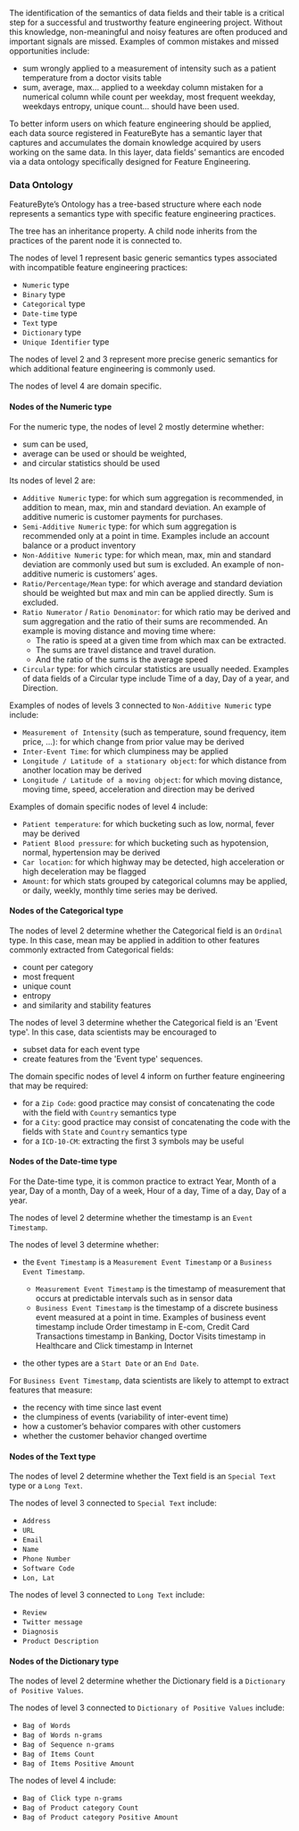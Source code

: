 The identification of the semantics of data fields and their table is a critical step for a successful and trustworthy feature engineering project. Without this knowledge, non-meaningful and noisy features are often produced and important signals are missed. Examples of common mistakes and missed opportunities include:

* sum wrongly applied to a measurement of intensity such as a patient temperature from a doctor visits table
* sum, average, max… applied to a weekday column mistaken for a numerical column while count per weekday, most frequent weekday, weekdays entropy, unique count… should have been used.

To better inform users on which feature engineering should be applied, each data source registered in FeatureByte has a semantic layer that captures and accumulates the domain knowledge acquired by users working on the same data. In this layer, data fields’ semantics are encoded via a data ontology specifically designed for Feature Engineering.

### Data Ontology
FeatureByte’s Ontology has a tree-based structure where each node represents a semantics type with specific feature engineering practices.

The tree has an inheritance property. A child node inherits from the practices of the parent node it is connected to.

The nodes of level 1 represent basic generic semantics types associated with incompatible feature engineering practices:

* `Numeric` type
* `Binary` type
* `Categorical` type
* `Date-time` type
* `Text` type
* `Dictionary` type
* `Unique Identifier` type

The nodes of level 2 and 3 represent more precise generic semantics for which additional feature engineering is commonly used.

The nodes of level 4 are domain specific.

#### Nodes of the Numeric type

For the numeric type, the nodes of level 2 mostly determine whether:

* sum can be used,
* average can be used or should be weighted,
* and circular statistics should be used

Its nodes of level 2 are:

* `Additive Numeric` type: for which sum aggregation is recommended, in addition to mean, max, min and standard deviation. An example of additive numeric is customer payments for purchases.
* `Semi-Additive Numeric` type: for which sum aggregation is recommended only at a point in time. Examples include an account balance or a product inventory
* `Non-Additive Numeric` type: for which mean, max, min and standard deviation are commonly used but sum is excluded. An example of non-additive numeric is customers’ ages.
* `Ratio/Percentage/Mean` type: for which average and standard deviation should be weighted but max and min can be applied directly. Sum is excluded.
* `Ratio Numerator` / `Ratio Denominator`: for which ratio may be derived and sum aggregation and the ratio of their sums are recommended. An example is moving distance and moving time where:
    * The ratio is speed at a given time from which max can be extracted.
    * The sums are travel distance and travel duration.
    * And the ratio of the sums is the average speed
* `Circular` type: for which circular statistics are usually needed. Examples of data fields of a Circular type include Time of a day, Day of a year, and Direction.


Examples of nodes of levels 3 connected to `Non-Additive Numeric` type include:

* `Measurement of Intensity` (such as temperature, sound frequency, item price, …): for which change from prior value may be derived 
* `Inter-Event Time`: for which clumpiness may be applied
* `Longitude / Latitude of a stationary object`: for which distance from another location may be derived
* `Longitude / Latitude of a moving object`: for which moving distance, moving time, speed, acceleration and direction may be derived

Examples of domain specific nodes of level 4 include:

* `Patient temperature`: for which bucketing such as low, normal, fever may be derived
* `Patient Blood pressure`: for which bucketing such as hypotension, normal, hypertension may be derived
* `Car location`: for which highway may be detected, high acceleration or high deceleration may be flagged
* `Amount`: for which stats grouped by categorical columns may be applied, or daily, weekly, monthly time series may be derived.

#### Nodes of the Categorical type

The nodes of level 2 determine whether the Categorical field is an `Ordinal` type. In this case, mean may be applied in addition to other features commonly extracted from Categorical fields:

* count per category
* most frequent
* unique count
* entropy
* and similarity and stability features

The nodes of level 3 determine whether the Categorical field is an 'Event type'. In this case, data scientists may be encouraged to

* subset data for each event type
* create features from the 'Event type' sequences.

The domain specific nodes of level 4 inform on further feature engineering that may be required:

* for a `Zip Code`: good practice may consist of concatenating the code with the field with `Country` semantics type
* for a `City`: good practice may consist of concatenating the code with the fields with `State` and `Country` semantics type
* for a `ICD-10-CM`: extracting the first 3 symbols may be useful


#### Nodes of the Date-time type

For the Date-time type, it is common practice to extract Year, Month of a year, Day of a month, Day of a week, Hour of a day, Time of a day, Day of a year.

The nodes of level 2 determine whether the timestamp is an `Event Timestamp`. 

The nodes of level 3 determine whether:

* the `Event Timestamp` is a `Measurement Event Timestamp` or a `Business Event Timestamp`.
  * `Measurement Event Timestamp` is the timestamp of measurement that occurs at predictable intervals such as in sensor data
  * `Business Event Timestamp` is the timestamp of a discrete business event measured at a point in time. Examples of business event timestamp include Order timestamp in E-com, Credit Card Transactions timestamp in Banking, Doctor Visits timestamp in Healthcare and Click timestamp in Internet

* the other types are a `Start Date` or an `End Date`.

For `Business Event Timestamp`, data scientists are likely to attempt to extract features that measure:

* the recency with time since last event
* the clumpiness of events (variability of inter-event time)
* how a customer’s behavior compares with other customers 
* whether the customer behavior changed overtime

#### Nodes of the Text type

The nodes of level 2 determine whether the Text field is an `Special Text` type or a `Long Text`.

The nodes of level 3 connected to `Special Text` include:

* `Address`
* `URL`
* `Email`
* `Name`
* `Phone Number`
* `Software Code`
* `Lon, Lat`

The nodes of level 3 connected to `Long Text` include:

* `Review`
* `Twitter message`
* `Diagnosis`
* `Product Description`

#### Nodes of the Dictionary type

The nodes of level 2 determine whether the Dictionary field is a `Dictionary of Positive Values`.

The nodes of level 3 connected to `Dictionary of Positive Values` include:

* `Bag of Words`
* `Bag of Words n-grams`
* `Bag of Sequence n-grams`
* `Bag of Items Count`
* `Bag of Items Positive Amount`

The nodes of level 4 include:
* `Bag of Click type n-grams`
* `Bag of Product category Count`
* `Bag of Product category Positive Amount`

